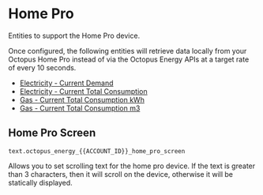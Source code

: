 # Home Pro

Entities to support the Home Pro device.

Once configured, the following entities will retrieve data locally from your Octopus Home Pro instead of via the Octopus Energy APIs at a target rate of every 10 seconds.

* [Electricity - Current Demand](./electricity.md#current-demand)
* [Electricity - Current Total Consumption](./electricity.md#current-total-consumption)
* [Gas - Current Total Consumption kWh](./gas.md#current-total-consumption-kwh)
* [Gas - Current Total Consumption m3](./gas.md#current-total-consumption-m3)

## Home Pro Screen

`text.octopus_energy_{{ACCOUNT_ID}}_home_pro_screen`

Allows you to set scrolling text for the home pro device. If the text is greater than 3 characters, then it will scroll on the device, otherwise it will be statically displayed.